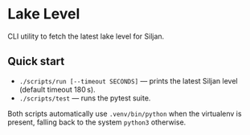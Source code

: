 # Lake Level

CLI utility to fetch the latest lake level for Siljan.

## Quick start

- `./scripts/run [--timeout SECONDS]` — prints the latest Siljan level (default timeout 180 s).
- `./scripts/test` — runs the pytest suite.

Both scripts automatically use `.venv/bin/python` when the virtualenv is present, falling back to the system `python3` otherwise.

